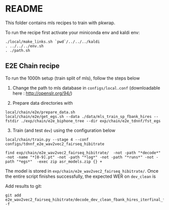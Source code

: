 # README

This folder contains mls recipes to train with pkwrap.

To run the recipe first activate your miniconda env and kaldi env:

```
./local/make_links.sh `pwd`/../../../kaldi
. ../../../env.sh
. ./path.sh
```

## E2E Chain recipe

To run the 1000h setup (train split of mls), follow the steps below

1. Change the path to mls database in ``configs/local.conf`` (downloadable here : http://openslr.org/94/)

2. Prepare data directories with

```
local/chain/e2e/prepare_data.sh
local/chain/e2e/get_egs.sh --data ./data/mls_train_sp_fbank_hires --fstdir ./exp/chain/e2e_biphone_tree --dir exp/chain/e2e_tdnnf/fst_egs
```

3. Train (and test ``dev``) using the configuration below

```
local/chain/train.py --stage 4 --conf configs/tdnnf_e2e_wav2vec2_fairseq_hibitrate
```


```
find exp/chain/e2e_wav2vec2_fairseq_hibitrate/  -not -path "*decode*" -not -name "*[0-9].pt" -not -path "*log*" -not -path "*runs*" -not -path "*egs*"  -exec zip asr_models.zip {} +
```

The model is stored in ``exp/chain/e2e_wav2vec2_fairseq_hibitrate/``. Once the entire script finishes successfully, the expected WER on ``dev_clean`` is

Add results to git:
```
git add e2e_wav2vec2_fairseq_hibitrate/decode_dev_clean_fbank_hires_iterfinal_fg/scoringDetails/wer_details/* -f
```
